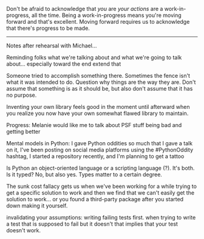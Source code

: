 Don't be afraid to acknowledge that *you* are *your actions* are a work-in-progress, all the time. Being a work-in-progress means you're moving forward and that's excellent. Moving forward requires us to acknowledge that there's progress to be made.

---

Notes after rehearsal with Michael...

Reminding folks what we're talking about and what we're going to talk about... especially toward the end extend that

Someone tried to accomplish something there.
Sometimes the fence isn't what it was intended to do. Question why things are the way they are. Don't assume that something is as it should be, but also don't assume that it has no purpose.


Inventing your own library feels good in the moment until afterward when you realize you now have your own somewhat flawed library to maintain.


Progress:
Melanie would like me to talk about PSF stuff being bad and getting better


Mental models in Python:
I gave Python oddities so much that I gave a talk on it, I've been posting on social media platforms using the #PythonOddity hashtag, I started a repository recently, and I'm planning to get a tattoo

Is Python an object-oriented language or a scripting language (?). It's both.
Is it typed? No, but also yes. Types matter to a certain degree.

The sunk cost fallacy gets us when we've been working for a while trying to get a specific solution to work and then we find that we can't easily get the solution to work... or you found a third-party package after you started down making it yourself.

invalidating your assumptions: writing failing tests first. when trying to write a test that is supposed to fail but it doesn't that implies that your test doesn't work.

